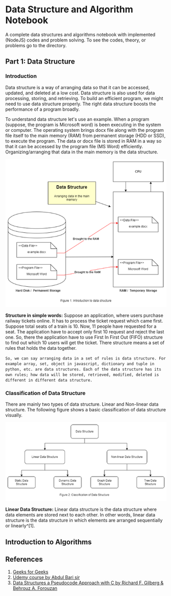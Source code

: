 # Data Structure and Algorithm Notebook

A complete data structures and algorithms notebook with implemented (NodeJS) codes and problem solving. To see the codes, theory, or problems go to the directory.

## Part 1: Data Structure

### Introduction

Data structure is a way of arranging data so that it can be accessed, updated, and deleted at a low cost. Data structure is also used for data processing, storing, and retrieving. To build an efficient program, we might need to use data structure properly. The right data structure boosts the performance of a program broadly.

To understand data structure let's use an example. When a program (suppose, the program is Microsoft word) is been executing in the system or computer. The operating system brings docx file along with the program file itself to the main memory (RAM) from permanent storage (HDD or SSD), to execute the program. The data or docx file is stored in RAM in a way so that it can be accessed by the program file (MS Word) efficiently. Organizing/arranging that data in the main memory is the data structure.

<p align="center">
  <img src="assets/Fig1.IntroductionToDS.drawio.png"
    alt="Introduction of Data Structure" />
</p>

**Structure in simple words:** Suppose an application, where users purchase railway tickets online. It has to process the ticket request which came first. Suppose total seats of a train is 10. Now, 11 people have requested for a seat. The application have to accept only first 10 request and reject the last one. So, there the application have to use First In First Out (FIFO) structure to find out which 10 users will get the ticket. There structure means a set of rules that holds the data together.

`So, we can say arranging data in a set of rules is data structure. For example array, set, object in javascript, dictionary and tuple in python, etc. are data structures. Each of the data structure has its own rules; how data will be stored, retrieved, modified, deleted is different in different data structure.`

### Classification of Data Structure

There are mainly two types of data structure. Linear and Non-linear data structure. The following figure shows a basic classification of data structure visually.

<p align="center">
  <img src="assets/Fig2.ClassificationOfDataStructure.drawio.png"
    alt="Classification of Data Structure" />
</p>

**Linear Data Structure:** Linear data structure is the data structure where data elements are stored next to each other. In other words, linear data structure is the data structure in which elements are arranged sequentially or linearly^[1].

## Introduction to Algorithms


## References

1. [Geeks for Geeks](https://www.geeksforgeeks.org/)
2. [Udemy course by Abdul Bari sir](https://www.udemy.com/course/datastructurescncpp/)
3. [Data Structures a Pseudocode Approach with C by Richard F. Gilberg & Behrouz A. Forouzan](https://www.amazon.com/Data-Structures-Pseudocode-Approach-C/dp/0534390803)
